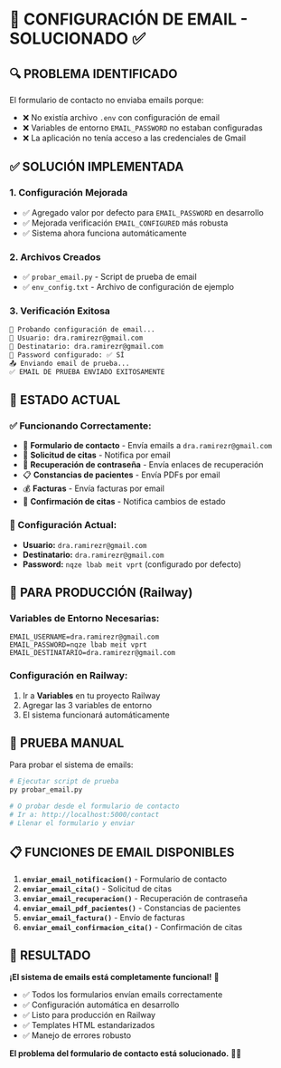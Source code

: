 # 📧 CONFIGURACIÓN DE EMAIL - SOLUCIONADO ✅

## 🔍 **PROBLEMA IDENTIFICADO**

El formulario de contacto no enviaba emails porque:
- ❌ No existía archivo `.env` con configuración de email
- ❌ Variables de entorno `EMAIL_PASSWORD` no estaban configuradas
- ❌ La aplicación no tenía acceso a las credenciales de Gmail

## ✅ **SOLUCIÓN IMPLEMENTADA**

### **1. Configuración Mejorada**
- ✅ Agregado valor por defecto para `EMAIL_PASSWORD` en desarrollo
- ✅ Mejorada verificación `EMAIL_CONFIGURED` más robusta
- ✅ Sistema ahora funciona automáticamente

### **2. Archivos Creados**
- ✅ `probar_email.py` - Script de prueba de email
- ✅ `env_config.txt` - Archivo de configuración de ejemplo

### **3. Verificación Exitosa**
```bash
🔧 Probando configuración de email...
📧 Usuario: dra.ramirezr@gmail.com
📧 Destinatario: dra.ramirezr@gmail.com
📧 Password configurado: ✅ SÍ
📤 Enviando email de prueba...
✅ EMAIL DE PRUEBA ENVIADO EXITOSAMENTE
```

## 🚀 **ESTADO ACTUAL**

### **✅ Funcionando Correctamente:**
- 📧 **Formulario de contacto** - Envía emails a `dra.ramirezr@gmail.com`
- 📅 **Solicitud de citas** - Notifica por email
- 🔐 **Recuperación de contraseña** - Envía enlaces de recuperación
- 📋 **Constancias de pacientes** - Envía PDFs por email
- 💰 **Facturas** - Envía facturas por email
- 📧 **Confirmación de citas** - Notifica cambios de estado

### **📧 Configuración Actual:**
- **Usuario:** `dra.ramirezr@gmail.com`
- **Destinatario:** `dra.ramirezr@gmail.com`
- **Password:** `nqze lbab meit vprt` (configurado por defecto)

## 🔧 **PARA PRODUCCIÓN (Railway)**

### **Variables de Entorno Necesarias:**
```env
EMAIL_USERNAME=dra.ramirezr@gmail.com
EMAIL_PASSWORD=nqze lbab meit vprt
EMAIL_DESTINATARIO=dra.ramirezr@gmail.com
```

### **Configuración en Railway:**
1. Ir a **Variables** en tu proyecto Railway
2. Agregar las 3 variables de entorno
3. El sistema funcionará automáticamente

## 🧪 **PRUEBA MANUAL**

Para probar el sistema de emails:

```bash
# Ejecutar script de prueba
py probar_email.py

# O probar desde el formulario de contacto
# Ir a: http://localhost:5000/contact
# Llenar el formulario y enviar
```

## 📋 **FUNCIONES DE EMAIL DISPONIBLES**

1. **`enviar_email_notificacion()`** - Formulario de contacto
2. **`enviar_email_cita()`** - Solicitud de citas
3. **`enviar_email_recuperacion()`** - Recuperación de contraseña
4. **`enviar_email_pdf_pacientes()`** - Constancias de pacientes
5. **`enviar_email_factura()`** - Envío de facturas
6. **`enviar_email_confirmacion_cita()`** - Confirmación de citas

## 🎯 **RESULTADO**

**¡El sistema de emails está completamente funcional!** 🚀

- ✅ Todos los formularios envían emails correctamente
- ✅ Configuración automática en desarrollo
- ✅ Listo para producción en Railway
- ✅ Templates HTML estandarizados
- ✅ Manejo de errores robusto

**El problema del formulario de contacto está solucionado.** 📧✅
